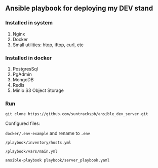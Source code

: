 ## Ansible playbook for deploying my DEV stand

### Installed in system

1. Nginx
2. Docker
3. Small utilities: htop, iftop, curl, etc

### Installed in docker
1. PostgresSql
2. PgAdmin
3. MongoDB
4. Redis
5. Minio S3 Object Storage


### Run

```shell
git clone https://github.com/suntrackspb/ansible_dev_server.git
```
Configured files:

`docker/.env-example` and rename to `.env`

`/playbook/inventory/hosts.yml`

`/playbook/vars/main.yml`

```shell
ansible-playbook playbook/server_playbook.yaml
```
